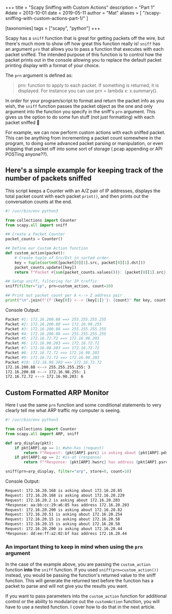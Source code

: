 +++
title = "Scapy Sniffing with Custom Actions"
description = "Part 1"
#date = 2013-10-01
date = 2019-05-11
author = "Mat"
aliases = [
    "/scapy-sniffing-with-custom-actions-part-1/"
]

[taxonomies]
tags = ["scapy", "python"]
+++

Scapy has a `sniff` function that is great for getting packets off the wire, but there's much more to show off how great this function really is! `sniff` has  an argument `prn` that allows you to pass a function that executes with each packet sniffed. The intended purpose of this function is to control how the packet prints out in the console allowing you to replace the default packet printing display with a format of your choice.

The `prn` argument is defined as:

> prn: function to apply to each packet. If something is returned, it is displayed. For instance you can use prn = lambda x: x.summary().

<!-- more -->

In order for your program/script to format and return the packet info as you wish, the `sniff` function passes the packet object as the one and only argument into the function you specify in the sniff's `prn` argument. This gives us the option to do some fun stuff (not just formatting) with each packet sniffed 🙂

For example, we can now perform custom actions with each sniffed packet. This can be anything from incrementing a packet count somewhere in the program, to doing some advanced packet parsing or manipulation, or even shipping that packet off into some sort of storage (.pcap appending or API POSTing anyone??).

## Here's a simple example for keeping track of the number of packets sniffed

This script keeps a Counter with an A/Z pair of IP addresses, displays the total packet count with each packet `print()`, and then prints out the conversation counts at the end.

```python
#! /usr/bin/env python3

from collections import Counter
from scapy.all import sniff

## Create a Packet Counter
packet_counts = Counter()

## Define our Custom Action function
def custom_action(packet):
    # Create tuple of Src/Dst in sorted order
    key = tuple(sorted([packet[0][1].src, packet[0][1].dst]))
    packet_counts.update([key])
    return f"Packet #{sum(packet_counts.values())}: {packet[0][1].src} ==> {packet[0][1].dst}"

## Setup sniff, filtering for IP traffic
sniff(filter="ip", prn=custom_action, count=10)

## Print out packet count per A <--> Z address pair
print("\n".join(f"{f'{key[0]} <--> {key[1]}'}: {count}" for key, count in packet_counts.items()))
```

Console Output:
```sh
Packet #1: 172.16.200.88 ==> 255.255.255.255
Packet #2: 172.16.200.88 ==> 172.16.98.255
Packet #3: 172.16.200.88 ==> 255.255.255.255
Packet #4: 172.16.200.88 ==> 255.255.255.255
Packet #5: 172.16.72.72 ==> 172.16.98.203
Packet #6: 172.16.98.203 ==> 172.16.72.72
Packet #7: 172.16.98.203 ==> 172.16.72.72
Packet #8: 172.16.72.72 ==> 172.16.98.203
Packet #9: 172.16.72.72 ==> 172.16.98.203
Packet #10: 172.16.98.203 ==> 172.16.72.72
172.16.200.88 <--> 255.255.255.255: 3
172.16.200.88 <--> 172.16.98.255: 1
172.16.72.72 <--> 172.16.98.203: 6
```

## Custom Formatted ARP Monitor

Here I use the same `prn` function and some conditional statements to very clearly tell me what ARP traffic my computer is seeing.

```python
#! /usr/bin/env python3

from collections import Counter
from scapy.all import ARP, sniff

def arp_display(pkt):
    if pkt[ARP].op == 1: #who-has (request)
        return f"Request: {pkt[ARP].psrc} is asking about {pkt[ARP].pdst}"
    if pkt[ARP].op == 2: #is-at (response)
        return f"*Response: {pkt[ARP].hwsrc} has address {pkt[ARP].psrc}"

sniff(prn=arp_display, filter="arp", store=0, count=10)
```

Console Output:
```sh
Request: 172.16.20.168 is asking about 172.16.20.85
Request: 172.16.20.168 is asking about 172.16.20.229
Request: 172.16.20.2 is asking about 172.16.20.203
*Response: aa:bb:cc:29:a6:85 has address 172.16.20.203
Request: 172.16.20.200 is asking about 172.16.20.82
Request: 172.16.20.51 is asking about 172.16.20.254
Request: 172.16.20.15 is asking about 172.16.20.58
Request: 172.16.20.15 is asking about 172.16.20.58
Request: 172.16.20.200 is asking about 172.16.20.44
*Response: dd:ee:ff:a2:02:bf has address 172.16.20.44
```


### An important thing to keep in mind when using the `prn` argument

In the case of the example above, you are passing the `custom_action` function **into** the `sniff` function. If you used `sniff(prn=custom_action())` instead, you would be passing the function's returned value to the sniff function. This will generate the returned text before the function has a packet to parse and will not give you the results you want.

If you want to pass parameters into the `custom_action` function for additional control or the ability to modularize out the `customAction` function, you will have to use a nested function. I cover how to do that in the next article.